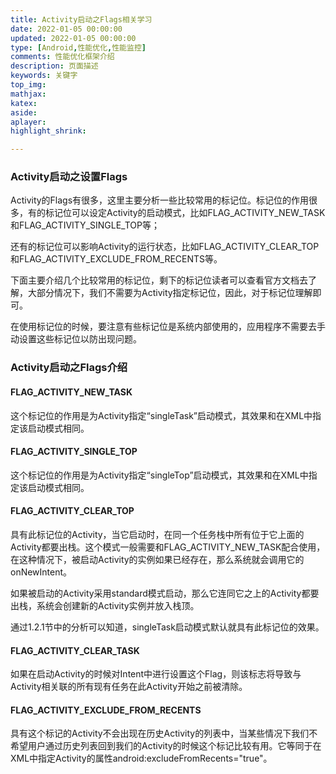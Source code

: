 ```yaml
---
title: Activity启动之Flags相关学习
date: 2022-01-05 00:00:00
updated: 2022-01-05 00:00:00
type: [Android,性能优化,性能监控]
comments: 性能优化框架介绍
description: 页面描述
keywords: 关键字
top_img:
mathjax:
katex:
aside:
aplayer:
highlight_shrink:

---
```


### Activity启动之设置Flags

Activity的Flags有很多，这里主要分析一些比较常用的标记位。标记位的作用很多，有的标记位可以设定Activity的启动模式，比如FLAG_ACTIVITY_NEW_TASK和FLAG_ACTIVITY_SINGLE_TOP等；

还有的标记位可以影响Activity的运行状态，比如FLAG_ACTIVITY_CLEAR_TOP和FLAG_ACTIVITY_EXCLUDE_FROM_RECENTS等。


下面主要介绍几个比较常用的标记位，剩下的标记位读者可以查看官方文档去了解，大部分情况下，我们不需要为Activity指定标记位，因此，对于标记位理解即可。

在使用标记位的时候，要注意有些标记位是系统内部使用的，应用程序不需要去手动设置这些标记位以防出现问题。


### Activity启动之Flags介绍


#### FLAG_ACTIVITY_NEW_TASK

这个标记位的作用是为Activity指定“singleTask”启动模式，其效果和在XML中指定该启动模式相同。

#### FLAG_ACTIVITY_SINGLE_TOP

这个标记位的作用是为Activity指定“singleTop”启动模式，其效果和在XML中指定该启动模式相同。


#### FLAG_ACTIVITY_CLEAR_TOP

具有此标记位的Activity，当它启动时，在同一个任务栈中所有位于它上面的Activity都要出栈。这个模式一般需要和FLAG_ACTIVITY_NEW_TASK配合使用，在这种情况下，被启动Activity的实例如果已经存在，那么系统就会调用它的onNewIntent。

如果被启动的Activity采用standard模式启动，那么它连同它之上的Activity都要出栈，系统会创建新的Activity实例并放入栈顶。

通过1.2.1节中的分析可以知道，singleTask启动模式默认就具有此标记位的效果。

#### FLAG_ACTIVITY_CLEAR_TASK

如果在启动Activity的时候对Intent中进行设置这个Flag，则该标志将导致与Activity相关联的所有现有任务在此Activity开始之前被清除。


#### FLAG_ACTIVITY_EXCLUDE_FROM_RECENTS

具有这个标记的Activity不会出现在历史Activity的列表中，当某些情况下我们不希望用户通过历史列表回到我们的Activity的时候这个标记比较有用。它等同于在XML中指定Activity的属性android:excludeFromRecents="true"。

